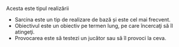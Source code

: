 Acesta este tipul realizării

* Sarcina este un tip de realizare de bază și este cel mai frecvent.
* Obiectivul este un obiectiv pe termen lung, pe care încercaţi să îl atingeţi.
* Provocarea este să testezi un jucător sau să îl provoci la ceva.